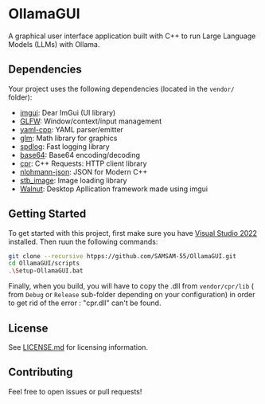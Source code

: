 # OllamaGUI

A graphical user interface application built with C++ to run Large Language Models (LLMs) with Ollama.

## Dependencies

Your project uses the following dependencies (located in the `vendor/` folder):

- [imgui](vendor/imgui): Dear ImGui (UI library)
- [GLFW](vendor/GLFW): Window/context/input management
- [yaml-cpp](vendor/yaml-cpp): YAML parser/emitter
- [glm](vendor/glm): Math library for graphics
- [spdlog](vendor/spdlog): Fast logging library
- [base64](vendor/base64): Base64 encoding/decoding
- [cpr](vendor/cpr): C++ Requests: HTTP client library
- [nlohmann-json](vendor/nlohmann-json): JSON for Modern C++
- [stb_image](vendor/stb_image): Image loading library
- [Walnut](Walnut/Source/Walnut/): Desktop Apllication framework made using imgui

## Getting Started

To get started with this project, first make sure you have [Visual Studio 2022](https://visualstudio.microsoft.com/) installed. Then ruun the following commands:
```bash
git clone --recursive htpps://github.com/SAMSAM-55/OllamaGUI.git
cd OllamaGUI/scripts
.\Setup-OllamaGUI.bat
```

Finally, when you build, you will have to copy the .dll from `vendor/cpr/lib` ( from `Debug` or `Release` sub-folder depending on your configuration) in order to get rid of the error : "cpr.dll" can't be found.

## License

See [LICENSE.md](LICENSE.md) for licensing information.

## Contributing

Feel free to open issues or pull requests!

